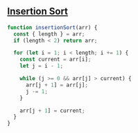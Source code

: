 ## [Insertion Sort](https://bigfrontend.dev/problem/implement-Insertion-Sort)

<!-- notecardId: 1739659604999 -->

```js
function insertionSort(arr) {
  const { length } = arr;
  if (length < 2) return arr;

  for (let i = 1; i < length; i += 1) {
    const current = arr[i];
    let j = i - 1;

    while (j >= 0 && arr[j] > current) {
      arr[j + 1] = arr[j];
      j -= 1;
    }

    arr[j + 1] = current;
  }
}
```
